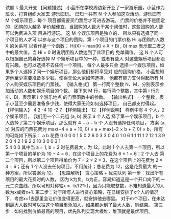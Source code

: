 试题 I: 最大开支
【问题描述】
小蓝所在学校周边新开业了一家游乐园，小蓝作为班长，打算组织大家去 游乐园玩。
已知一共有 N 个人参加这次活动，游乐园有 M 个娱乐项目，每个 项目都需要买门票后才可进去游玩。
门票的价格并不是固定的，团购的人越多 单价越便宜，当团购的人数大于某个阈值时，这些团购的人便可以免费进入项 目进行游玩。
这 M 个娱乐项目是独立的，
所以只有选择了同一个项目的人才可 以参与这个项目的团购。第 i 个项目的门票价格 Hi 与团购的人数 X 的关系可 以看作是一个函数：
Hi(X) = max(Ki × X + Bi , 0)
max 表示取二者之中的最大值。当 Hi = 0 时说明团购人数达到了此项目的 免单阈值。 
这 N 个人可以根据自己的喜好选择 M 个娱乐项目中的一种，或者有些人 对这些娱乐项目都没有兴趣，也可以选择不去任何一个项目。
每个人最多只会 选择一个娱乐项目，如果多个人选择了同一个娱乐项目，那么他们都将享受对 应的团购价格。
小蓝想知道他至少需要准备多少钱，使得无论大家如何选择， 他都有能力支付得起所有 N 个人购买娱乐项目的门票钱。
【输入格式】
第一行两个整数 N、M，分别表示参加活动的人数和娱乐项目的个数。 
接下来 M 行，每行两个整数，其中第 i 行为 Ki、Bi，表示第 i 个游乐地点 的门票函数中的参数。
【输出格式】
一个整数，表示小蓝至少需要准备多少钱，使得大家无论如何选择项目， 自己都支付得起。
【样例输入】
4 2
-4 10
-2 7
【样例输出】
12
【样例说明】
样例中有 4 个人，2 个娱乐项目，
我们用一个二元组 (a, b) 表示 a 个人选 择了第一个娱乐项目，b 个人选择了第二个娱乐项目，那么就有 4 − a − b 个 人没有选择任何项目，
方案 (a, b) 对应的门票花费为 max(−4 × a + 10, 0) × a + max(−2 × b + 7, 0) × b，所有的可能如下所示：
a     b     花费
0    0    0
0    1    5
0    2    6
0    3    3
0    4    0
1    0    6
1    1    11
1    2    12
1    3    9
2    0    4
2    1    9
2    2    10
3    0    0
3    1    
5
4    0    0
其中当 a = 1, b = 2 时花费最大，为 12。此时 1 个人去第一个项目，所以
第一个项目的单价为 10 − 4 = 6，在这个项目上的花费为 6 × 1 = 6；2 个人去 
第二个项目，所以第二个项目得单价为 7 − 2 × 2 = 3，在这个项目上的花费为
2 × 3 = 6；还有 1 个人没去任何项目，不用统计；总花费为 12，这是花费最大 的一种方案，所以答案为 12。
【思路解析】
贪心策略 + 优先队列
第一步：找出所有项目的最大花费时的人数，
因为 k为负，b为正，容易知道这是一个开口向下的一元二次曲线，所以可知对称轴x = -b/(2*k)，因为只能取整数，不难知道最大的人数为x或者x+1.
第二步：对于所有人进行贪心策略，在已经安排了x个人的情况下，考虑x+1去那里会让价值变得更高，就安排他去哪里。
对于m个项目，在未达到最大人数时可以往这个项目里添加人，如果都达到了最大人数，则结束。
第三步：如何找到价值最高的项目，优先队列实现大根堆，堆顶就是最优项目。
